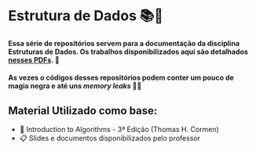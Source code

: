 # Estrutura de Dados 📚🔬

#### Essa série de repositórios servem para a documentação da disciplina **Estruturas de Dados**. Os trabalhos disponibilizados aqui são detalhados [nesses PDFs](https://drive.google.com/drive/folders/1-FxBjFF2M1EaEumaoZU9ZMSpLlzRTzBU?usp=sharing "nesses PDFs"). 📰

#### As vezes o códigos desses repositórios podem conter um pouco de magia negra e até uns *memory leaks* 😬👀

## Material Utilizado como base:
* 📖 Introduction to Algorithms - 3ª Edição (Thomas H. Cormen)
* 📋 Slides e documentos disponibilizados pelo professor
